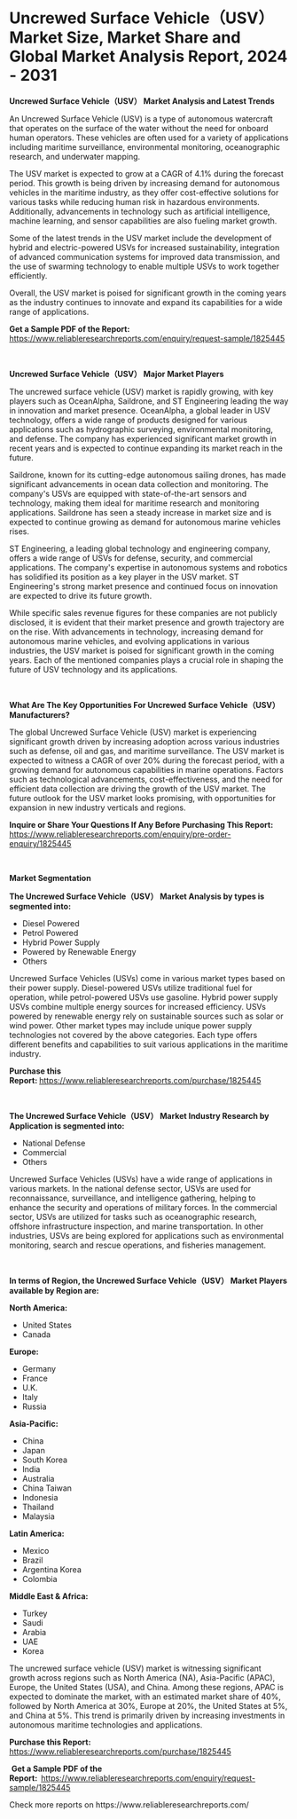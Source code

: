 <p><h1>Uncrewed Surface Vehicle（USV） Market Size, Market Share and Global Market Analysis Report, 2024 - 2031</h1></p><p><strong>Uncrewed Surface Vehicle（USV） Market Analysis and Latest Trends</strong></p>
<p><p>An Uncrewed Surface Vehicle (USV) is a type of autonomous watercraft that operates on the surface of the water without the need for onboard human operators. These vehicles are often used for a variety of applications including maritime surveillance, environmental monitoring, oceanographic research, and underwater mapping.</p><p>The USV market is expected to grow at a CAGR of 4.1% during the forecast period. This growth is being driven by increasing demand for autonomous vehicles in the maritime industry, as they offer cost-effective solutions for various tasks while reducing human risk in hazardous environments. Additionally, advancements in technology such as artificial intelligence, machine learning, and sensor capabilities are also fueling market growth.</p><p>Some of the latest trends in the USV market include the development of hybrid and electric-powered USVs for increased sustainability, integration of advanced communication systems for improved data transmission, and the use of swarming technology to enable multiple USVs to work together efficiently.</p><p>Overall, the USV market is poised for significant growth in the coming years as the industry continues to innovate and expand its capabilities for a wide range of applications.</p></p>
<p><strong>Get a Sample PDF of the Report:&nbsp;</strong> <a href="https://www.reliableresearchreports.com/enquiry/request-sample/1825445">https://www.reliableresearchreports.com/enquiry/request-sample/1825445</a></p>
<p>&nbsp;</p>
<p><strong>Uncrewed Surface Vehicle（USV） Major Market Players</strong></p>
<p><p>The uncrewed surface vehicle (USV) market is rapidly growing, with key players such as OceanAlpha, Saildrone, and ST Engineering leading the way in innovation and market presence. OceanAlpha, a global leader in USV technology, offers a wide range of products designed for various applications such as hydrographic surveying, environmental monitoring, and defense. The company has experienced significant market growth in recent years and is expected to continue expanding its market reach in the future.</p><p>Saildrone, known for its cutting-edge autonomous sailing drones, has made significant advancements in ocean data collection and monitoring. The company's USVs are equipped with state-of-the-art sensors and technology, making them ideal for maritime research and monitoring applications. Saildrone has seen a steady increase in market size and is expected to continue growing as demand for autonomous marine vehicles rises.</p><p>ST Engineering, a leading global technology and engineering company, offers a wide range of USVs for defense, security, and commercial applications. The company's expertise in autonomous systems and robotics has solidified its position as a key player in the USV market. ST Engineering's strong market presence and continued focus on innovation are expected to drive its future growth.</p><p>While specific sales revenue figures for these companies are not publicly disclosed, it is evident that their market presence and growth trajectory are on the rise. With advancements in technology, increasing demand for autonomous marine vehicles, and evolving applications in various industries, the USV market is poised for significant growth in the coming years. Each of the mentioned companies plays a crucial role in shaping the future of USV technology and its applications.</p></p>
<p>&nbsp;</p>
<p><strong>What Are The Key Opportunities For Uncrewed Surface Vehicle（USV） Manufacturers?</strong></p>
<p><p>The global Uncrewed Surface Vehicle (USV) market is experiencing significant growth driven by increasing adoption across various industries such as defense, oil and gas, and maritime surveillance. The USV market is expected to witness a CAGR of over 20% during the forecast period, with a growing demand for autonomous capabilities in marine operations. Factors such as technological advancements, cost-effectiveness, and the need for efficient data collection are driving the growth of the USV market. The future outlook for the USV market looks promising, with opportunities for expansion in new industry verticals and regions.</p></p>
<p><strong>Inquire or Share Your Questions If Any Before Purchasing This Report:</strong> <a href="https://www.reliableresearchreports.com/enquiry/pre-order-enquiry/1825445">https://www.reliableresearchreports.com/enquiry/pre-order-enquiry/1825445</a></p>
<p>&nbsp;</p>
<p><strong>Market Segmentation</strong></p>
<p><strong>The Uncrewed Surface Vehicle（USV） Market Analysis by types is segmented into:</strong></p>
<p><ul><li>Diesel Powered</li><li>Petrol Powered</li><li>Hybrid Power Supply</li><li>Powered by Renewable Energy</li><li>Others</li></ul></p>
<p><p>Uncrewed Surface Vehicles (USVs) come in various market types based on their power supply. Diesel-powered USVs utilize traditional fuel for operation, while petrol-powered USVs use gasoline. Hybrid power supply USVs combine multiple energy sources for increased efficiency. USVs powered by renewable energy rely on sustainable sources such as solar or wind power. Other market types may include unique power supply technologies not covered by the above categories. Each type offers different benefits and capabilities to suit various applications in the maritime industry.</p></p>
<p><strong>Purchase this Report:&nbsp;</strong><a href="https://www.reliableresearchreports.com/purchase/1825445">https://www.reliableresearchreports.com/purchase/1825445</a></p>
<p>&nbsp;</p>
<p><strong>The Uncrewed Surface Vehicle（USV） Market Industry Research by Application is segmented into:</strong></p>
<p><ul><li>National Defense</li><li>Commercial</li><li>Others</li></ul></p>
<p><p>Uncrewed Surface Vehicles (USVs) have a wide range of applications in various markets. In the national defense sector, USVs are used for reconnaissance, surveillance, and intelligence gathering, helping to enhance the security and operations of military forces. In the commercial sector, USVs are utilized for tasks such as oceanographic research, offshore infrastructure inspection, and marine transportation. In other industries, USVs are being explored for applications such as environmental monitoring, search and rescue operations, and fisheries management.</p></p>
<p>&nbsp;</p>
<p><strong>In terms of Region, the Uncrewed Surface Vehicle（USV） Market Players available by Region are:</strong></p>
<p>
    <p> <strong> North America: </strong>
        <ul>
            <li>United States</li>
            <li>Canada</li>
        </ul>
        </p> 
    <p> <strong> Europe: </strong>
        <ul>
            <li>Germany</li>
            <li>France</li>
            <li>U.K.</li>
            <li>Italy</li>
            <li>Russia</li>
        </ul>
        </p> 
    <p> <strong> Asia-Pacific: </strong>
        <ul>
            <li>China</li>
            <li>Japan</li>
            <li>South Korea</li>
            <li>India</li>
            <li>Australia</li>
            <li>China Taiwan</li>
            <li>Indonesia</li>
            <li>Thailand</li>
            <li>Malaysia</li>
        </ul>
        </p> 
    <p> <strong> Latin America: </strong>
        <ul>
            <li>Mexico</li>
            <li>Brazil</li>
            <li>Argentina Korea</li>
            <li>Colombia</li>
        </ul>
        </p> 
    <p> <strong> Middle East & Africa: </strong>
        <ul>
            <li>Turkey</li>
            <li>Saudi</li>
            <li>Arabia</li>
            <li>UAE</li>
            <li>Korea</li>
        </ul>
    </p>
    </p>
<p><p>The uncrewed surface vehicle (USV) market is witnessing significant growth across regions such as North America (NA), Asia-Pacific (APAC), Europe, the United States (USA), and China. Among these regions, APAC is expected to dominate the market, with an estimated market share of 40%, followed by North America at 30%, Europe at 20%, the United States at 5%, and China at 5%. This trend is primarily driven by increasing investments in autonomous maritime technologies and applications.</p></p>
<p><strong>Purchase this Report: </strong><a href="https://www.reliableresearchreports.com/purchase/1825445">https://www.reliableresearchreports.com/purchase/1825445</a></p>
<p>&nbsp;<strong>Get a Sample PDF of the Report:&nbsp;&nbsp;</strong><a href="https://www.reliableresearchreports.com/enquiry/request-sample/1825445">https://www.reliableresearchreports.com/enquiry/request-sample/1825445</a></p>
<p><strong></strong></p>
<p>Check more reports on https://www.reliableresearchreports.com/</p>